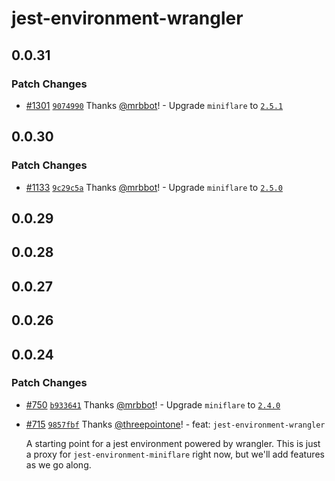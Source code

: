 # jest-environment-wrangler

## 0.0.31

### Patch Changes

- [#1301](https://github.com/cloudflare/wrangler2/pull/1301) [`9074990`](https://github.com/cloudflare/wrangler2/commit/9074990ead8ce74862601dc9a7c827689e0e3328) Thanks [@mrbbot](https://github.com/mrbbot)! - Upgrade `miniflare` to [`2.5.1`](https://github.com/cloudflare/miniflare/releases/tag/v2.5.1)

## 0.0.30

### Patch Changes

- [#1133](https://github.com/cloudflare/wrangler2/pull/1133) [`9c29c5a`](https://github.com/cloudflare/wrangler2/commit/9c29c5a69059b744766fa3c617887707b53992f4) Thanks [@mrbbot](https://github.com/mrbbot)! - Upgrade `miniflare` to [`2.5.0`](https://github.com/cloudflare/miniflare/releases/tag/v2.5.0)

## 0.0.29

## 0.0.28

## 0.0.27

## 0.0.26

## 0.0.24

### Patch Changes

- [#750](https://github.com/cloudflare/wrangler2/pull/750) [`b933641`](https://github.com/cloudflare/wrangler2/commit/b9336414c3c1ac20ba34d274042886ea802385d9) Thanks [@mrbbot](https://github.com/mrbbot)! - Upgrade `miniflare` to [`2.4.0`](https://github.com/cloudflare/miniflare/releases/tag/v2.4.0)

* [#715](https://github.com/cloudflare/wrangler2/pull/715) [`9857fbf`](https://github.com/cloudflare/wrangler2/commit/9857fbf98da6073d8e8deb3764f7ad5d724924aa) Thanks [@threepointone](https://github.com/threepointone)! - feat: `jest-environment-wrangler`

  A starting point for a jest environment powered by wrangler. This is just a proxy for `jest-environment-miniflare` right now, but we'll add features as we go along.
